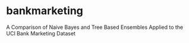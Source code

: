 # bankmarketing
A Comparison of Naive Bayes and Tree Based Ensembles Applied to the UCI Bank Marketing Dataset
